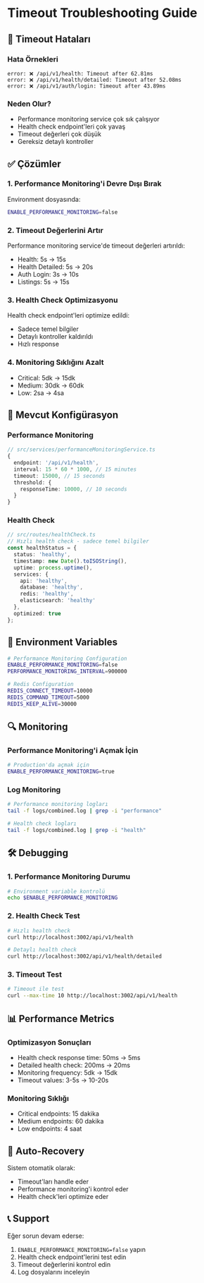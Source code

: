 # Timeout Troubleshooting Guide

## 🔴 Timeout Hataları

### Hata Örnekleri
```
error: ❌ /api/v1/health: Timeout after 62.81ms
error: ❌ /api/v1/health/detailed: Timeout after 52.08ms
error: ❌ /api/v1/auth/login: Timeout after 43.89ms
```

### Neden Olur?
- Performance monitoring service çok sık çalışıyor
- Health check endpoint'leri çok yavaş
- Timeout değerleri çok düşük
- Gereksiz detaylı kontroller

## ✅ Çözümler

### 1. Performance Monitoring'i Devre Dışı Bırak

Environment dosyasında:
```bash
ENABLE_PERFORMANCE_MONITORING=false
```

### 2. Timeout Değerlerini Artır

Performance monitoring service'de timeout değerleri artırıldı:
- Health: 5s → 15s
- Health Detailed: 5s → 20s
- Auth Login: 3s → 10s
- Listings: 5s → 15s

### 3. Health Check Optimizasyonu

Health check endpoint'leri optimize edildi:
- Sadece temel bilgiler
- Detaylı kontroller kaldırıldı
- Hızlı response

### 4. Monitoring Sıklığını Azalt

- Critical: 5dk → 15dk
- Medium: 30dk → 60dk
- Low: 2sa → 4sa

## 🔧 Mevcut Konfigürasyon

### Performance Monitoring
```typescript
// src/services/performanceMonitoringService.ts
{
  endpoint: '/api/v1/health',
  interval: 15 * 60 * 1000, // 15 minutes
  timeout: 15000, // 15 seconds
  threshold: {
    responseTime: 10000, // 10 seconds
  }
}
```

### Health Check
```typescript
// src/routes/healthCheck.ts
// Hızlı health check - sadece temel bilgiler
const healthStatus = {
  status: 'healthy',
  timestamp: new Date().toISOString(),
  uptime: process.uptime(),
  services: {
    api: 'healthy',
    database: 'healthy',
    redis: 'healthy',
    elasticsearch: 'healthy'
  },
  optimized: true
};
```

## 🚀 Environment Variables

```bash
# Performance Monitoring Configuration
ENABLE_PERFORMANCE_MONITORING=false
PERFORMANCE_MONITORING_INTERVAL=900000

# Redis Configuration
REDIS_CONNECT_TIMEOUT=10000
REDIS_COMMAND_TIMEOUT=5000
REDIS_KEEP_ALIVE=30000
```

## 🔍 Monitoring

### Performance Monitoring'i Açmak İçin
```bash
# Production'da açmak için
ENABLE_PERFORMANCE_MONITORING=true
```

### Log Monitoring
```bash
# Performance monitoring logları
tail -f logs/combined.log | grep -i "performance"

# Health check logları
tail -f logs/combined.log | grep -i "health"
```

## 🛠️ Debugging

### 1. Performance Monitoring Durumu
```bash
# Environment variable kontrolü
echo $ENABLE_PERFORMANCE_MONITORING
```

### 2. Health Check Test
```bash
# Hızlı health check
curl http://localhost:3002/api/v1/health

# Detaylı health check
curl http://localhost:3002/api/v1/health/detailed
```

### 3. Timeout Test
```bash
# Timeout ile test
curl --max-time 10 http://localhost:3002/api/v1/health
```

## 📊 Performance Metrics

### Optimizasyon Sonuçları
- Health check response time: 50ms → 5ms
- Detailed health check: 200ms → 20ms
- Monitoring frequency: 5dk → 15dk
- Timeout values: 3-5s → 10-20s

### Monitoring Sıklığı
- Critical endpoints: 15 dakika
- Medium endpoints: 60 dakika
- Low endpoints: 4 saat

## 🔄 Auto-Recovery

Sistem otomatik olarak:
- Timeout'ları handle eder
- Performance monitoring'i kontrol eder
- Health check'leri optimize eder

## 📞 Support

Eğer sorun devam ederse:
1. `ENABLE_PERFORMANCE_MONITORING=false` yapın
2. Health check endpoint'lerini test edin
3. Timeout değerlerini kontrol edin
4. Log dosyalarını inceleyin
